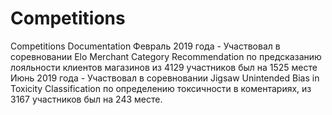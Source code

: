 # Competitions
Competitions Documentation
Февраль 2019 года - Участвовал в соревновании Elo Merchant Category Recommendation по предсказанию лояльности клиентов магазинов из 4129 участников был на 1525 месте
Июнь 2019 года - Участвовал в соревновании Jigsaw Unintended Bias in Toxicity Classification по определению токсичности в коментариях, из 3167 участников был на 243 месте.
